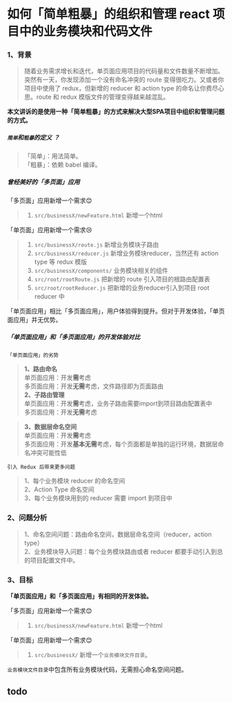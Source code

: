 # 如何「简单粗暴」的组织和管理 react 项目中的业务模块和代码文件
### 1、背景
> 随着业务需求增长和迭代，单页面应用项目的代码量和文件数量不断增加。突然有一天，你发现添加一个没有命名冲突的 route 变得很吃力。又或者你项目中使用了 redux，但新增的 reducer 和 action type 的命名让你费尽心思。route 和 redux 模版文件的管理变得越来越混乱。  

**本文讲诉的是使用一种「简单粗暴」的方式来解决大型SPA项目中组织和管理问题的方式。**  

##### `简单`和`粗暴`的定义 ？
> 「简单」：用法简单。  
> 「粗暴」：依赖 babel 编译。  

##### 曾经美好的「多页面」应用

「多页面」应用新增一个需求😊
> 1. `src/businessX/newFeature.html`  新增一个html  

「单页面」应用新增一个需求😢

> 1. `src/businessX/route.js` 新增业务模块子路由  
> 2. `src/businessX/reducer.js` 新增业务模块reducer，当然还有 action type 等 redux 模版  
> 3. `src/businessX/components/` 业务模块相关的组件  
> 4. `src/root/rootRoute.js` 把新增的 route 引入项目的根路由配置表  
> 5. `src/root/rootReducer.js` 把新增的业务reducer引入到项目 root reducer 中  

「单页面应用」相比「多页面应用」，用户体验得到提升。但对于开发体验，「单页面应用」并无优势。  

##### 「单页面应用」和「多页面应用」的开发体验对比
`「单页面应用」的劣势`  
> **1、路由命名**  
> 单页面应用：开发**需**考虑  
> 多页面应用：开发**无需**考虑，文件路径即为页面路由  
> **2、子路由管理**  
> 单页面应用：开发**需**考虑，业务子路由需要import到项目路由配置表中  
> 多页面应用：开发**无需**考虑  

> **3、数据层命名空间**  
> 单页面应用：开发**需**考虑  
> 多页面应用：开发**基本无需**考虑，每个页面都是单独的运行环境，数据层命名冲突可能性低  

`引入 Redux 后带来更多问题`

> 1、每个业务模块 reducer 的命名空间  
> 2、Action Type 命名空间  
> 3、每个业务模块用到的 reducer 需要 import 到项目中  

### 2、问题分析

> 1、命名空间问题：路由命名空间，数据层命名空间（reducer，action type）  
> 2、业务模块导入问题：每个业务模块路由或者 reducer 都要手动引入到总的项目配置文件中。  

### 3、目标
**「单页面应用」和「多页面应用」有相同的开发体验。**  

「多页面」应用新增一个需求😊

> 1. `src/businessX/newFeature.html`  新增一个html  

「单页面」应用新增一个需求😊

> 1. `src/businessX/`  新增一个`业务模块文件目录`。  

`业务模块文件目录`中包含所有业务模块代码，无需担心命名空间问题。

## todo
